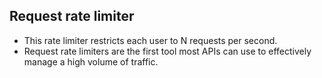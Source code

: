 ## Request rate limiter

* This rate limiter restricts each user to N requests per second. 
* Request rate limiters are the first tool most APIs can use to effectively manage a high volume of traffic.
